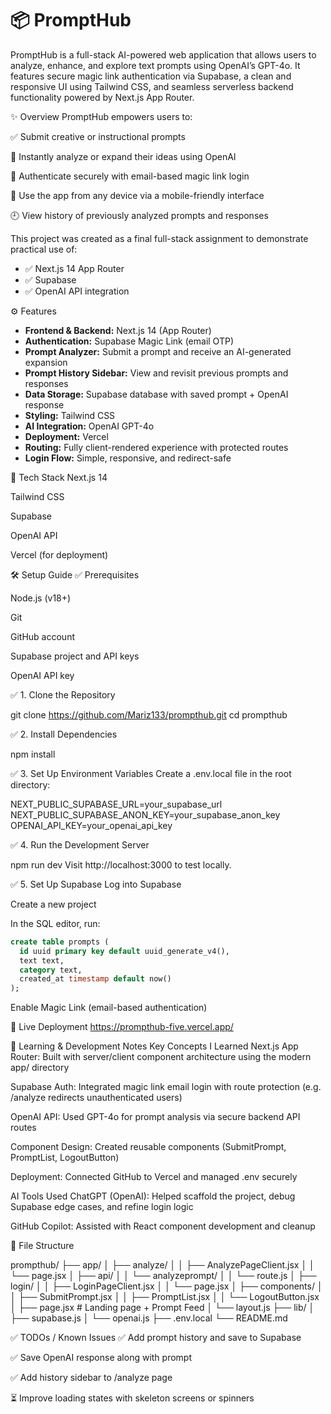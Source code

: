 # 📦 PromptHub

PromptHub is a full-stack AI-powered web application that allows users to analyze, enhance, and explore text prompts using OpenAI’s GPT-4o. It features secure magic link authentication via Supabase, a clean and responsive UI using Tailwind CSS, and seamless serverless backend functionality powered by Next.js App Router.

✨ Overview
PromptHub empowers users to:

✅ Submit creative or instructional prompts

🤖 Instantly analyze or expand their ideas using OpenAI

🔐 Authenticate securely with email-based magic link login

📱 Use the app from any device via a mobile-friendly interface

🕘 View history of previously analyzed prompts and responses  


This project was created as a final full-stack assignment to demonstrate practical use of:

- ✅ Next.js 14 App Router  
- ✅ Supabase  
- ✅ OpenAI API integration  


⚙️ Features
- **Frontend & Backend:** Next.js 14 (App Router)  
- **Authentication:** Supabase Magic Link (email OTP)  
- **Prompt Analyzer:** Submit a prompt and receive an AI-generated expansion  
- **Prompt History Sidebar:** View and revisit previous prompts and responses  
- **Data Storage:** Supabase database with saved prompt + OpenAI response  
- **Styling:** Tailwind CSS  
- **AI Integration:** OpenAI GPT-4o  
- **Deployment:** Vercel  
- **Routing:** Fully client-rendered experience with protected routes  
- **Login Flow:** Simple, responsive, and redirect-safe  

🧰 Tech Stack
Next.js 14

Tailwind CSS

Supabase

OpenAI API

Vercel (for deployment)

🛠️ Setup Guide
✅ Prerequisites

Node.js (v18+)

Git

GitHub account

Supabase project and API keys

OpenAI API key

✅ 1. Clone the Repository

git clone https://github.com/Mariz133/prompthub.git
cd prompthub

✅ 2. Install Dependencies

npm install


✅ 3. Set Up Environment Variables
Create a .env.local file in the root directory:


NEXT_PUBLIC_SUPABASE_URL=your_supabase_url
NEXT_PUBLIC_SUPABASE_ANON_KEY=your_supabase_anon_key
OPENAI_API_KEY=your_openai_api_key

✅ 4. Run the Development Server

npm run dev
Visit http://localhost:3000 to test locally.

✅ 5. Set Up Supabase
Log into Supabase

Create a new project

In the SQL editor, run:


```sql
create table prompts (
  id uuid primary key default uuid_generate_v4(),
  text text,
  category text,
  created_at timestamp default now()
);
```

Enable Magic Link (email-based authentication)

🚀 Live Deployment
https://prompthub-five.vercel.app/

📘 Learning & Development Notes
Key Concepts I Learned
Next.js App Router: Built with server/client component architecture using the modern app/ directory

Supabase Auth: Integrated magic link email login with route protection (e.g. /analyze redirects unauthenticated users)

OpenAI API: Used GPT-4o for prompt analysis via secure backend API routes

Component Design: Created reusable components (SubmitPrompt, PromptList, LogoutButton)

Deployment: Connected GitHub to Vercel and managed .env securely

AI Tools Used
ChatGPT (OpenAI): Helped scaffold the project, debug Supabase edge cases, and refine login logic

GitHub Copilot: Assisted with React component development and cleanup

📂 File Structure
 
prompthub/
├── app/
│   ├── analyze/
│   │   ├── AnalyzePageClient.jsx
│   │   └── page.jsx
│   ├── api/
│   │   └── analyzeprompt/
│   │       └── route.js
│   ├── login/
│   │   ├── LoginPageClient.jsx
│   │   └── page.jsx
│   ├── components/
│   │   ├── SubmitPrompt.jsx
│   │   ├── PromptList.jsx
│   │   └── LogoutButton.jsx
│   ├── page.jsx        # Landing page + Prompt Feed
│   └── layout.js
├── lib/
│   ├── supabase.js
│   └── openai.js
├── .env.local
└── README.md

✅ TODOs / Known Issues
✅ Add prompt history and save to Supabase

✅ Save OpenAI response along with prompt

✅ Add history sidebar to /analyze page

⏳ Improve loading states with skeleton screens or spinners